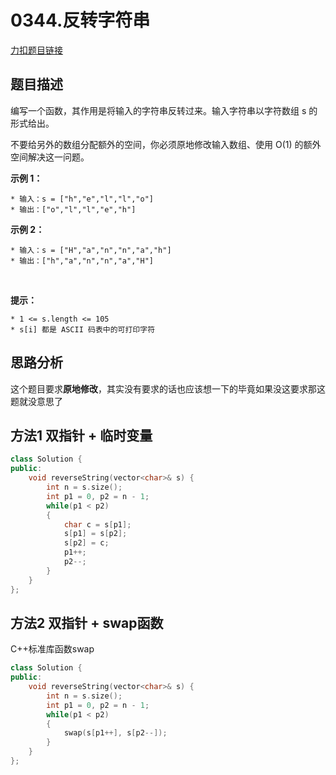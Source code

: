 # 0344.反转字符串  

[力扣题目链接](https://leetcode-cn.com/problems/reverse-string/)  


## 题目描述  

编写一个函数，其作用是将输入的字符串反转过来。输入字符串以字符数组 s 的形式给出。  

不要给另外的数组分配额外的空间，你必须原地修改输入数组、使用 O(1) 的额外空间解决这一问题。  


**示例 1：**  

    * 输入：s = ["h","e","l","l","o"]
    * 输出：["o","l","l","e","h"]

**示例 2：**  

    * 输入：s = ["H","a","n","n","a","h"]
    * 输出：["h","a","n","n","a","H"]
 

**提示：**  

    * 1 <= s.length <= 105  
    * s[i] 都是 ASCII 码表中的可打印字符  


## 思路分析  

这个题目要求**原地修改**，其实没有要求的话也应该想一下的毕竟如果没这要求那这题就没意思了  


## 方法1 双指针 + 临时变量      

```cpp
class Solution {
public:
    void reverseString(vector<char>& s) {
        int n = s.size();
        int p1 = 0, p2 = n - 1;
        while(p1 < p2)
        {
            char c = s[p1];
            s[p1] = s[p2];
            s[p2] = c;
            p1++;
            p2--;
        }
    }
};
```

## 方法2 双指针 + swap函数  

C++标准库函数swap

```cpp
class Solution {
public:
    void reverseString(vector<char>& s) {
        int n = s.size();
        int p1 = 0, p2 = n - 1;
        while(p1 < p2)
        {
            swap(s[p1++], s[p2--]);
        }
    }
};
```



